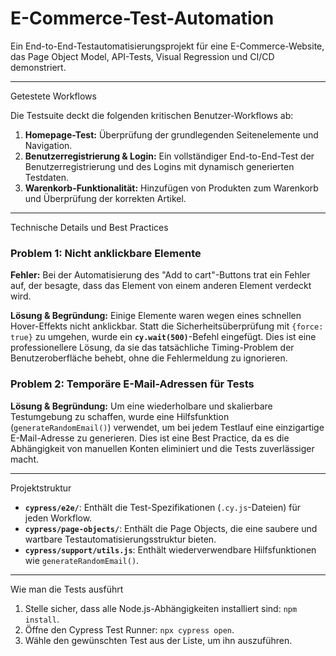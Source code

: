 # E-Commerce-Test-Automation
Ein End-to-End-Testautomatisierungsprojekt für eine E-Commerce-Website, das Page Object Model, API-Tests, Visual Regression und CI/CD demonstriert.

---

Getestete Workflows

Die Testsuite deckt die folgenden kritischen Benutzer-Workflows ab:

1.  **Homepage-Test:** Überprüfung der grundlegenden Seitenelemente und Navigation.
2.  **Benutzerregistrierung & Login:** Ein vollständiger End-to-End-Test der Benutzerregistrierung und des Logins mit dynamisch generierten Testdaten.
3.  **Warenkorb-Funktionalität:** Hinzufügen von Produkten zum Warenkorb und Überprüfung der korrekten Artikel.

---

Technische Details und Best Practices

### **Problem 1: Nicht anklickbare Elemente**
**Fehler:** Bei der Automatisierung des "Add to cart"-Buttons trat ein Fehler auf, der besagte, dass das Element von einem anderen Element verdeckt wird.

**Lösung & Begründung:**
Einige Elemente waren wegen eines schnellen Hover-Effekts nicht anklickbar. Statt die Sicherheitsüberprüfung mit `{force: true}` zu umgehen, wurde ein **`cy.wait(500)`**-Befehl eingefügt. Dies ist eine professionellere Lösung, da sie das tatsächliche Timing-Problem der Benutzeroberfläche behebt, ohne die Fehlermeldung zu ignorieren.

### **Problem 2: Temporäre E-Mail-Adressen für Tests**
**Lösung & Begründung:**
Um eine wiederholbare und skalierbare Testumgebung zu schaffen, wurde eine Hilfsfunktion (`generateRandomEmail()`) verwendet, um bei jedem Testlauf eine einzigartige E-Mail-Adresse zu generieren. Dies ist eine Best Practice, da es die Abhängigkeit von manuellen Konten eliminiert und die Tests zuverlässiger macht.

---

Projektstruktur

* **`cypress/e2e/`**: Enthält die Test-Spezifikationen (`.cy.js`-Dateien) für jeden Workflow.
* **`cypress/page-objects/`**: Enthält die Page Objects, die eine saubere und wartbare Testautomatisierungsstruktur bieten.
* **`cypress/support/utils.js`**: Enthält wiederverwendbare Hilfsfunktionen wie `generateRandomEmail()`.

---

Wie man die Tests ausführt

1.  Stelle sicher, dass alle Node.js-Abhängigkeiten installiert sind: `npm install`.
2.  Öffne den Cypress Test Runner: `npx cypress open`.
3.  Wähle den gewünschten Test aus der Liste, um ihn auszuführen.
